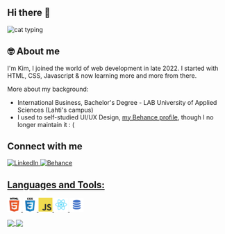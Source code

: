 ## Hi there 👋

<img alt="cat typing" height="200" src="https://images.gr-assets.com/hostedimages/1380423584ra/843925.gif" />

## :nerd_face: About me 
I'm Kim, I joined the world of web development in late 2022. I started with HTML, CSS, Javascript & now learning more and more from there. 

More about my background:
- International Business, Bachelor's Degree - LAB University of Applied Sciences (Lahti's campus)
- I used to self-studied UI/UX Design, [my Behance profile](https://www.behance.net/khanhngguyen), though I no longer maintain it : (

## Connect with me
<p float="left">
<a href="https://www.linkedin.com/in/khanhngguyen"><img alt="LinkedIn" height="32" width="32" src="https://cdn.jsdelivr.net/npm/simple-icons@v8/icons/linkedin.svg" />
<a href="https://www.behance.net/khanhngguyen"><img alt="Behance" height="32" width="32" src="https://cdn.jsdelivr.net/npm/simple-icons@v8/icons/behance.svg" />
</p>

## Languages and Tools:
<p float="left">
<img alt="HTML" height="32" width="32" src="https://raw.githubusercontent.com/github/explore/80688e429a7d4ef2fca1e82350fe8e3517d3494d/topics/html/html.png" />
<img alt="CSS" height="32" width="32" src="https://raw.githubusercontent.com/github/explore/80688e429a7d4ef2fca1e82350fe8e3517d3494d/topics/css/css.png" />
<img alt="Javascript" height="32" width="32" src="https://raw.githubusercontent.com/github/explore/80688e429a7d4ef2fca1e82350fe8e3517d3494d/topics/javascript/javascript.png" />
<img alt="React" height="32" width="32" src="https://raw.githubusercontent.com/github/explore/80688e429a7d4ef2fca1e82350fe8e3517d3494d/topics/react/react.png" />
<img alt="SQL" height="32" width="32" src="https://raw.githubusercontent.com/github/explore/80688e429a7d4ef2fca1e82350fe8e3517d3494d/topics/sql/sql.png" />
</p>


<!--
[![GitHub stats](https://github-readme-stats.vercel.app/api?username=khanhngguyen&count_private=true&show_icons=true&theme=solarized-light)](https://github.com/khanhngguyen/github-readme-stats)
[![Top Langs](https://github-readme-stats.vercel.app/api/top-langs/?username=khanhngguyen&layout=compact&show_icons=true&theme=solarized-light)](https://github.com/khanhngguyen/github-readme-stats)
-->

<img align="center" width="55%" src="https://github-readme-stats.vercel.app/api?username=khanhngguyen&count_private=true&show_icons=true&theme=buefy" />
  
<img align="center" width="43%" src="https://github-readme-stats.vercel.app/api/top-langs/?username=khanhngguyen&layout=compact&show_icons=true&theme=buefy" />

<!--
##### Pinned repositories
<a href="https://github.com/anuraghazra/github-readme-stats">
  <img align="center" src="https://github-readme-stats.vercel.app/api/pin/?username=anuraghazra&repo=github-readme-stats" />
</a>
<a href="https://github.com/anuraghazra/convoychat">
  <img align="center" src="https://github-readme-stats.vercel.app/api/pin/?username=anuraghazra&repo=convoychat" />
</a>
-->




<!--
**khanhngguyen/khanhngguyen** is a ✨ _special_ ✨ repository because its `README.md` (this file) appears on your GitHub profile.

Here are some ideas to get you started:

- 🔭 I’m currently working on ...
- 🌱 I’m currently learning ...
- 👯 I’m looking to collaborate on ...
- 🤔 I’m looking for help with ...
- 💬 Ask me about ...
- 📫 How to reach me: ...
- 😄 Pronouns: ...
- ⚡ Fun fact: ...
-->
